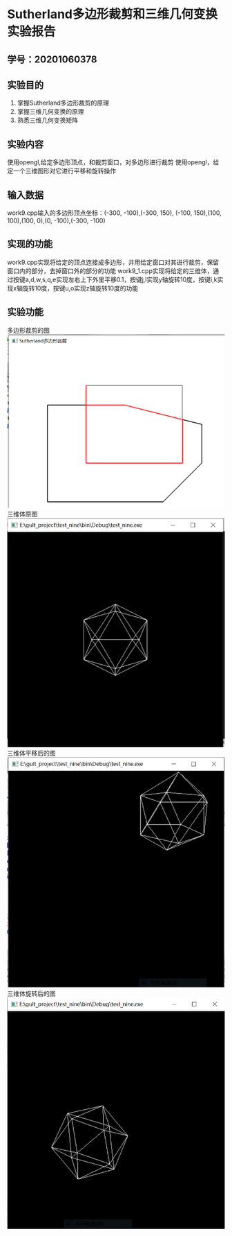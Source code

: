 # Sutherland多边形裁剪和三维几何变换实验报告

## 学号：20201060378

## 实验目的
1. 掌握Sutherland多边形裁剪的原理
2. 掌握三维几何变换的原理
3. 熟悉三维几何变换矩阵

## 实验内容
使用opengl,给定多边形顶点，和裁剪窗口，对多边形进行裁剪
使用opengl，给定一个三维图形对它进行平移和旋转操作

## 输入数据
work9.cpp输入的多边形顶点坐标：(-300, -100),(-300, 150), (-100, 150),(100, 100),(100, 0),(0, -100),(-300, -100)

## 实现的功能
work9.cpp实现将给定的顶点连接成多边形，并用给定窗口对其进行裁剪，保留窗口内的部分，去掉窗口外的部分的功能
work9_1.cpp实现将给定的三维体，通过按键a,d,w,s,q,e实现左右上下外里平移0.1，按键j,l实现y轴旋转10度，按键i,k实现x轴旋转10度，按键u,o实现z轴旋转10度的功能

## 实验功能
多边形裁剪的图
![多边形裁剪的图](https://github.com/2403717503/computer_Graphics/raw/main/9.PNG)
三维体原图
![三维体原图](https://github.com/2403717503/computer_Graphics/raw/main/9.1.png)
三维体平移后的图
![平移后的图](https://github.com/2403717503/computer_Graphics/raw/main/9.2.png)
三维体旋转后的图
![旋转后的图](https://github.com/2403717503/computer_Graphics/raw/main/9.3.png)